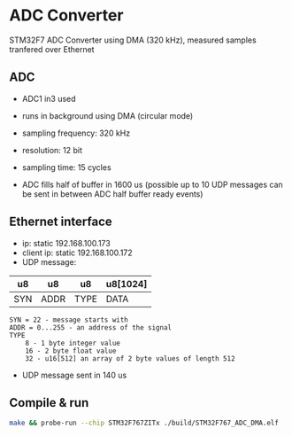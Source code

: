 # ADC Converter

STM32F7 ADC Converter using DMA (320 kHz), measured samples tranfered over Ethernet

## ADC

- ADC1 in3 used
- runs in background using DMA (circular mode)
- sampling frequency: 320 kHz
- resolution: 12 bit
- sampling time: 15 cycles

- ADC fills half of buffer in 1600 us (possible up to 10 UDP messages can be sent in between ADC half buffer ready events)

## Ethernet interface

- ip: static 192.168.100.173
- client ip: static 192.168.100.172
- UDP message:

| u8  | u8   | u8   | u8[1024]  |
|-----|------|------|-----------|
| SYN | ADDR | TYPE | DATA      |
    SYN = 22 - message starts with
    ADDR = 0...255 - an address of the signal
    TYPE
        8 - 1 byte integer value
        16 - 2 byte float value
        32 - u16[512] an array of 2 byte values of length 512

- UDP message sent in 140 us

## Compile & run

```bash
make && probe-run --chip STM32F767ZITx ./build/STM32F767_ADC_DMA.elf
```
